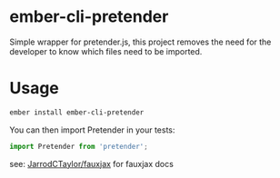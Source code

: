 ember-cli-pretender
===================

Simple wrapper for pretender.js, this project removes the need for the
developer to know which files need to be imported.

Usage
=====

```sh
ember install ember-cli-pretender
```

You can then import Pretender in your tests:

```javascript
import Pretender from 'pretender';
```

see: [JarrodCTaylor/fauxjax](https://github.com/JarrodCTaylor/fauxjax) for fauxjax
docs
